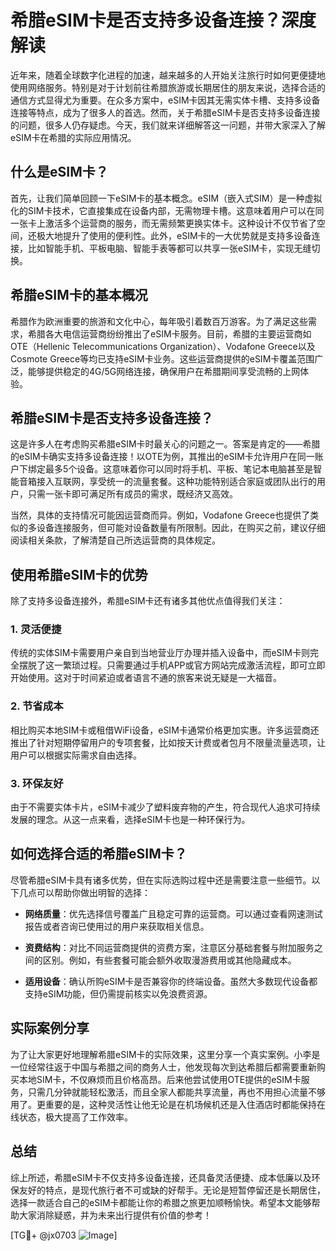 # 希腊eSIM卡是否支持多设备连接？深度解读

近年来，随着全球数字化进程的加速，越来越多的人开始关注旅行时如何更便捷地使用网络服务。特别是对于计划前往希腊旅游或长期居住的朋友来说，选择合适的通信方式显得尤为重要。在众多方案中，eSIM卡因其无需实体卡槽、支持多设备连接等特点，成为了很多人的首选。然而，关于希腊eSIM卡是否支持多设备连接的问题，很多人仍存疑虑。今天，我们就来详细解答这一问题，并带大家深入了解eSIM卡在希腊的实际应用情况。

## 什么是eSIM卡？

首先，让我们简单回顾一下eSIM卡的基本概念。eSIM（嵌入式SIM）是一种虚拟化的SIM卡技术，它直接集成在设备内部，无需物理卡槽。这意味着用户可以在同一张卡上激活多个运营商的服务，而无需频繁更换实体卡。这种设计不仅节省了空间，还极大地提升了使用的便利性。此外，eSIM卡的一大优势就是支持多设备连接，比如智能手机、平板电脑、智能手表等都可以共享一张eSIM卡，实现无缝切换。

## 希腊eSIM卡的基本概况

希腊作为欧洲重要的旅游和文化中心，每年吸引着数百万游客。为了满足这些需求，希腊各大电信运营商纷纷推出了eSIM卡服务。目前，希腊的主要运营商如OTE（Hellenic Telecommunications Organization）、Vodafone Greece以及Cosmote Greece等均已支持eSIM卡业务。这些运营商提供的eSIM卡覆盖范围广泛，能够提供稳定的4G/5G网络连接，确保用户在希腊期间享受流畅的上网体验。

## 希腊eSIM卡是否支持多设备连接？

这是许多人在考虑购买希腊eSIM卡时最关心的问题之一。答案是肯定的——希腊的eSIM卡确实支持多设备连接！以OTE为例，其推出的eSIM卡允许用户在同一账户下绑定最多5个设备。这意味着你可以同时将手机、平板、笔记本电脑甚至是智能音箱接入互联网，享受统一的流量套餐。这种功能特别适合家庭或团队出行的用户，只需一张卡即可满足所有成员的需求，既经济又高效。

当然，具体的支持情况可能因运营商而异。例如，Vodafone Greece也提供了类似的多设备连接服务，但可能对设备数量有所限制。因此，在购买之前，建议仔细阅读相关条款，了解清楚自己所选运营商的具体规定。

## 使用希腊eSIM卡的优势

除了支持多设备连接外，希腊eSIM卡还有诸多其他优点值得我们关注：

### 1. **灵活便捷**
传统的实体SIM卡需要用户亲自到当地营业厅办理并插入设备中，而eSIM卡则完全摆脱了这一繁琐过程。只需要通过手机APP或官方网站完成激活流程，即可立即开始使用。这对于时间紧迫或者语言不通的旅客来说无疑是一大福音。

### 2. **节省成本**
相比购买本地SIM卡或租借WiFi设备，eSIM卡通常价格更加实惠。许多运营商还推出了针对短期停留用户的专项套餐，比如按天计费或者包月不限量流量选项，让用户可以根据实际需求自由选择。

### 3. **环保友好**
由于不需要实体卡片，eSIM卡减少了塑料废弃物的产生，符合现代人追求可持续发展的理念。从这一点来看，选择eSIM卡也是一种环保行为。

## 如何选择合适的希腊eSIM卡？

尽管希腊eSIM卡具有诸多优势，但在实际选购过程中还是需要注意一些细节。以下几点可以帮助你做出明智的选择：

- **网络质量**：优先选择信号覆盖广且稳定可靠的运营商。可以通过查看网速测试报告或者咨询已使用过的用户来获取相关信息。
  
- **资费结构**：对比不同运营商提供的资费方案，注意区分基础套餐与附加服务之间的区别。例如，有些套餐可能会额外收取漫游费用或其他隐藏成本。

- **适用设备**：确认所购eSIM卡是否兼容你的终端设备。虽然大多数现代设备都支持eSIM功能，但仍需提前核实以免浪费资源。

## 实际案例分享

为了让大家更好地理解希腊eSIM卡的实际效果，这里分享一个真实案例。小李是一位经常往返于中国与希腊之间的商务人士，他发现每次到达希腊后都需要重新购买本地SIM卡，不仅麻烦而且价格高昂。后来他尝试使用OTE提供的eSIM卡服务，只需几分钟就能轻松激活，而且全家人都能共享流量，再也不用担心流量不够用了。更重要的是，这种灵活性让他无论是在机场候机还是入住酒店时都能保持在线状态，极大提高了工作效率。

## 总结

综上所述，希腊eSIM卡不仅支持多设备连接，还具备灵活便捷、成本低廉以及环保友好的特点，是现代旅行者不可或缺的好帮手。无论是短暂停留还是长期居住，选择一款适合自己的eSIM卡都能让你的希腊之旅更加顺畅愉快。希望本文能够帮助大家消除疑惑，并为未来出行提供有价值的参考！

[TG💪+ @jx0703 ![Image](https://github.com/user-attachments/assets/dbca1d08-cadb-493c-b0ec-ad6f7a83f270)]